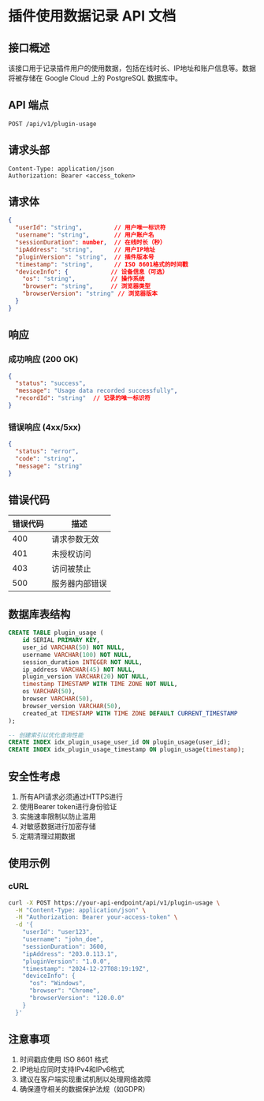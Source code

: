 # 插件使用数据记录 API 文档

## 接口概述

该接口用于记录插件用户的使用数据，包括在线时长、IP地址和账户信息等。数据将被存储在 Google Cloud 上的 PostgreSQL 数据库中。

## API 端点

```
POST /api/v1/plugin-usage
```

## 请求头部

```
Content-Type: application/json
Authorization: Bearer <access_token>
```

## 请求体

```json
{
  "userId": "string",         // 用户唯一标识符
  "username": "string",       // 用户账户名
  "sessionDuration": number,  // 在线时长（秒）
  "ipAddress": "string",      // 用户IP地址
  "pluginVersion": "string",  // 插件版本号
  "timestamp": "string",      // ISO 8601格式的时间戳
  "deviceInfo": {            // 设备信息（可选）
    "os": "string",          // 操作系统
    "browser": "string",     // 浏览器类型
    "browserVersion": "string" // 浏览器版本
  }
}
```

## 响应

### 成功响应 (200 OK)

```json
{
  "status": "success",
  "message": "Usage data recorded successfully",
  "recordId": "string"  // 记录的唯一标识符
}
```

### 错误响应 (4xx/5xx)

```json
{
  "status": "error",
  "code": "string",
  "message": "string"
}
```

## 错误代码

| 错误代码 | 描述 |
|---------|------|
| 400 | 请求参数无效 |
| 401 | 未授权访问 |
| 403 | 访问被禁止 |
| 500 | 服务器内部错误 |

## 数据库表结构

```sql
CREATE TABLE plugin_usage (
    id SERIAL PRIMARY KEY,
    user_id VARCHAR(50) NOT NULL,
    username VARCHAR(100) NOT NULL,
    session_duration INTEGER NOT NULL,
    ip_address VARCHAR(45) NOT NULL,
    plugin_version VARCHAR(20) NOT NULL,
    timestamp TIMESTAMP WITH TIME ZONE NOT NULL,
    os VARCHAR(50),
    browser VARCHAR(50),
    browser_version VARCHAR(50),
    created_at TIMESTAMP WITH TIME ZONE DEFAULT CURRENT_TIMESTAMP
);

-- 创建索引以优化查询性能
CREATE INDEX idx_plugin_usage_user_id ON plugin_usage(user_id);
CREATE INDEX idx_plugin_usage_timestamp ON plugin_usage(timestamp);
```

## 安全性考虑

1. 所有API请求必须通过HTTPS进行
2. 使用Bearer token进行身份验证
3. 实施速率限制以防止滥用
4. 对敏感数据进行加密存储
5. 定期清理过期数据

## 使用示例

### cURL
```bash
curl -X POST https://your-api-endpoint/api/v1/plugin-usage \
  -H "Content-Type: application/json" \
  -H "Authorization: Bearer your-access-token" \
  -d '{
    "userId": "user123",
    "username": "john_doe",
    "sessionDuration": 3600,
    "ipAddress": "203.0.113.1",
    "pluginVersion": "1.0.0",
    "timestamp": "2024-12-27T08:19:19Z",
    "deviceInfo": {
      "os": "Windows",
      "browser": "Chrome",
      "browserVersion": "120.0.0"
    }
  }'
```

## 注意事项

1. 时间戳应使用 ISO 8601 格式
2. IP地址应同时支持IPv4和IPv6格式
3. 建议在客户端实现重试机制以处理网络故障
4. 确保遵守相关的数据保护法规（如GDPR）
